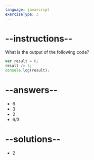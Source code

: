 ```yaml
---
language: javascript
exerciseType: 3
---
```


# --instructions--

What is the output of the following code?
```javascript
var result = 6;
result /= 3;
console.log(result);
```

# --answers--

- 6
- 3
- 2
- 6/3

# --solutions--

- 2
